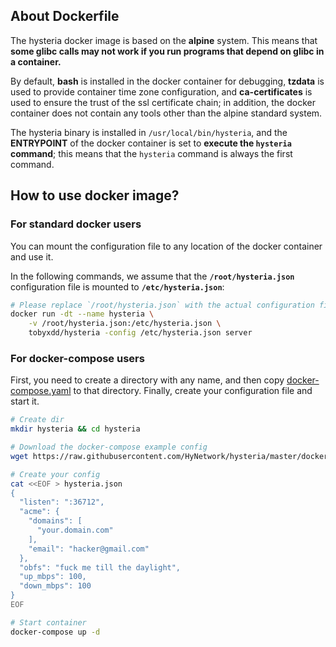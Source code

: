 ## About Dockerfile

The hysteria docker image is based on the **alpine** system. This means that
**some glibc calls may not work if you run programs that depend on glibc in a container.**

By default, **bash** is installed in the docker container for debugging, **tzdata** is used to
provide container time zone configuration, and **ca-certificates** is used to ensure the 
trust of the ssl certificate chain; in addition, the docker container does not contain 
any tools other than the alpine standard system.

The hysteria binary is installed in `/usr/local/bin/hysteria`, and the **ENTRYPOINT**
of the docker container is set to **execute the `hysteria` command**; this means that
the `hysteria` command is always the first command.

## How to use docker image?

### For standard docker users

You can mount the configuration file to any location of the docker container and use it.

In the following commands, we assume that the **`/root/hysteria.json`** configuration
file is mounted to **`/etc/hysteria.json`**:

```sh
# Please replace `/root/hysteria.json` with the actual configuration file location
docker run -dt --name hysteria \
    -v /root/hysteria.json:/etc/hysteria.json \
    tobyxdd/hysteria -config /etc/hysteria.json server
```

### For docker-compose users

First, you need to create a directory with any name, and then copy [docker-compose.yaml](https://raw.githubusercontent.com/HyNetwork/hysteria/master/docker-compose.yaml) to 
that directory. Finally, create your configuration file and start it.

```sh
# Create dir
mkdir hysteria && cd hysteria

# Download the docker-compose example config
wget https://raw.githubusercontent.com/HyNetwork/hysteria/master/docker-compose.yaml

# Create your config
cat <<EOF > hysteria.json
{
  "listen": ":36712",
  "acme": {
    "domains": [
      "your.domain.com"
    ],
    "email": "hacker@gmail.com"
  },
  "obfs": "fuck me till the daylight",
  "up_mbps": 100,
  "down_mbps": 100
}
EOF

# Start container
docker-compose up -d
```



